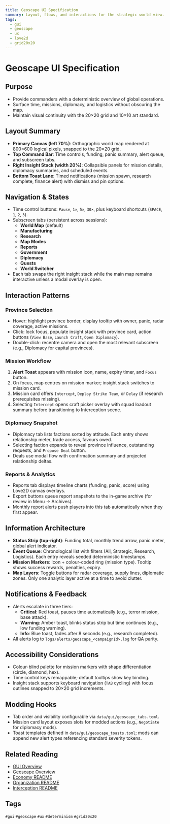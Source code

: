 ```yaml
---
title: Geoscape UI Specification
summary: Layout, flows, and interactions for the strategic world view.
tags:
  - gui
  - geoscape
  - ux
  - love2d
  - grid20x20
---
```


# Geoscape UI Specification

## Purpose
- Provide commanders with a deterministic overview of global operations.
- Surface time, missions, diplomacy, and logistics without obscuring the map.
- Maintain visual continuity with the 20×20 grid and 10×10 art standard.

## Layout Summary
- **Primary Canvas (left 70%)**: Orthographic world map rendered at 800×600 logical pixels, snapped to the 20×20 grid.
- **Top Command Bar**: Time controls, funding, panic summary, alert queue, and subscreen tabs.
- **Right Insight Stack (width 20%)**: Collapsible panels for mission details, diplomacy summaries, and scheduled events.
- **Bottom Toast Lane**: Timed notifications (mission spawn, research complete, finance alert) with dismiss and pin options.

## Navigation & States
- Time control buttons: `Pause`, `1×`, `5×`, `30×`, plus keyboard shortcuts (`SPACE`, `1`, `2`, `3`).
- Subscreen tabs (persistent across sessions):
  - **World Map** (default)
  - **Manufacturing**
  - **Research**
  - **Map Modes**
  - **Reports**
  - **Government**
  - **Diplomacy**
  - **Quests**
  - **World Switcher**
- Each tab swaps the right insight stack while the main map remains interactive unless a modal overlay is open.

## Interaction Patterns
### Province Selection
- Hover: highlight province border, display tooltip with owner, panic, radar coverage, active missions.
- Click: lock focus, populate insight stack with province card, action buttons (`View Base`, `Launch Craft`, `Open Diplomacy`).
- Double-click: recentre camera and open the most relevant subscreen (e.g., Diplomacy for capital provinces).

### Mission Workflow
1. **Alert Toast** appears with mission icon, name, expiry timer, and `Focus` button.
2. On focus, map centres on mission marker; insight stack switches to mission card.
3. Mission card offers `Intercept`, `Deploy Strike Team`, or `Delay` (if research prerequisites missing).
4. Selecting `Intercept` opens craft picker overlay with squad loadout summary before transitioning to Interception scene.

### Diplomacy Snapshot
- Diplomacy tab lists factions sorted by attitude. Each entry shows relationship meter, trade access, favours owed.
- Selecting faction expands to reveal province influence, outstanding requests, and `Propose Deal` button.
- Deals use modal flow with confirmation summary and projected relationship deltas.

### Reports & Analytics
- Reports tab displays timeline charts (funding, panic, score) using Love2D canvas overlays.
- Export buttons queue report snapshots to the in-game archive (for review in Menu → Archives).
- Monthly report alerts push players into this tab automatically when they first appear.

## Information Architecture
- **Status Strip (top-right)**: Funding total, monthly trend arrow, panic meter, global alert indicator.
- **Event Queue**: Chronological list with filters (All, Strategic, Research, Logistics). Each entry reveals seeded deterministic timestamps.
- **Mission Markers**: Icon + colour-coded ring (mission type). Tooltip shows success rewards, penalties, expiry.
- **Map Layers**: Toggle buttons for radar coverage, supply lines, diplomatic zones. Only one analytic layer active at a time to avoid clutter.

## Notifications & Feedback
- Alerts escalate in three tiers:
  - **Critical**: Red toast, pauses time automatically (e.g., terror mission, base attack).
  - **Warning**: Amber toast, blinks status strip but time continues (e.g., low funding warning).
  - **Info**: Blue toast, fades after 8 seconds (e.g., research completed).
- All alerts log to `logs/alerts/geoscape_<campaignId>.log` for QA parity.

## Accessibility Considerations
- Colour-blind palette for mission markers with shape differentiation (circle, diamond, hex).
- Time control keys remappable; default tooltips show key binding.
- Insight stack supports keyboard navigation (`TAB` cycling) with focus outlines snapped to 20×20 grid increments.

## Modding Hooks
- Tab order and visibility configurable via `data/gui/geoscape_tabs.toml`.
- Mission card layout exposes slots for modded actions (e.g., `Negotiate` for diplomacy mods).
- Toast templates defined in `data/gui/geoscape_toasts.toml`; mods can append new alert types referencing standard severity tokens.

## Related Reading
- [GUI Overview](../GUI.md)
- [Geoscape Overview](../geoscape/README.md)
- [Economy README](../economy/README.md)
- [Organization README](../organization/README.md)
- [Interception README](../interception/README.md)

## Tags
`#gui` `#geoscape` `#ux` `#determinism` `#grid20x20`
